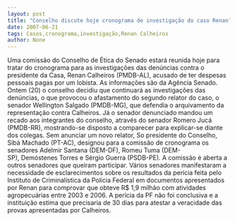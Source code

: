 ```yaml
---
layout: post
title: "Conselho discute hoje cronograma de investigação do caso Renan"
date: 2007-06-21
tags: Casos,cronograma,investigação,Renan Calheiros
author: None
---
```

Uma comiss&atilde;o do Conselho de &Eacute;tica do Senado estar&aacute; reunida hoje para tratar do cronograma para as investiga&ccedil;&otilde;es das den&uacute;ncias contra o presidente da Casa, Renan Calheiros (PMDB-AL), acusado de ter despesas pessoais pagas por um lobista. As informa&ccedil;&otilde;es s&atilde;o da Ag&ecirc;ncia Senado.
Ontem (20)&nbsp;o&nbsp;conselho decidiu que continuar&aacute; as investiga&ccedil;&otilde;es das den&uacute;ncias, o que provocou o afastamento do segundo relator do caso, o senador Wellington Salgado (PMDB-MG), que defendia o arquivamento da representa&ccedil;&atilde;o contra Calheiros.
J&aacute; o senador denunciado mandou um recado aos integrantes do&nbsp;conselho, atrav&eacute;s do senador Romero Juc&aacute; (PMDB-RR), mostrando-se disposto a comparecer para explicar-se diante dos colegas.
Sem anunciar um novo relator, So presidente do Conselho, Sib&aacute; Machado (PT-AC), designou para a comiss&atilde;o de cronograma os senadores Adelmir Santana (DEM-DF), Romeu Tuma (DEM-SP),&nbsp;Dem&oacute;stenes Torres e S&eacute;rgio Guerra (PSDB-PE). A comiss&atilde;o &eacute; aberta a outros senadores que queiram participar.
V&aacute;rios senadores manifestaram&nbsp;a necessidade de esclarecimentos sobre os resultados da per&iacute;cia feita pelo Instituto de Criminal&iacute;stica da Pol&iacute;cia Federal em documentos apresentados por Renan para comprovar que obteve R$ 1,9 milh&atilde;o com atividades agropecu&aacute;rias entre 2003 e 2006. A per&iacute;cia da PF n&atilde;o foi conclusiva e a institui&ccedil;&atilde;o estima que precisaria de 30 dias para atestar a veracidade das provas apresentadas por Calheiros. 